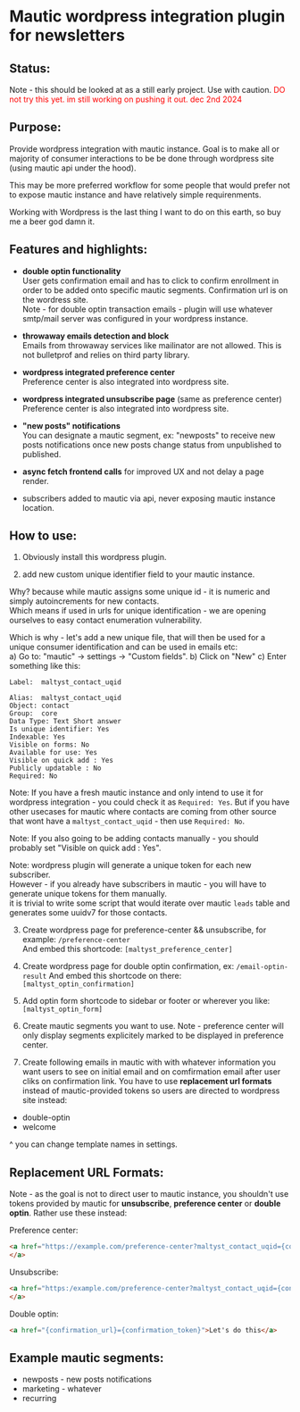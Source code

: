 # Mautic wordpress integration plugin for newsletters

## Status:
Note  - this should be looked at as a still early project. Use with caution.
<span style="color:red;">DO not try this yet. im still working on pushing it out. dec 2nd 2024</span>

## Purpose:
Provide wordpress integration with mautic instance. Goal is to make all or majority of consumer interactions to be be done through wordpress site 
(using mautic api under the hood).  

This may be more preferred workflow for some people that would prefer not to expose mautic instance and have relatively simple requirenments.
    
Working with Wordpress is the last thing I want to do on this earth, so buy me a beer god damn it.  
  

## Features and highlights:
  
- **double optin functionality**  
User gets confirmation email and has to click to confirm enrollment in order to be added onto specific mautic segments. Confirmation url is on the wordress site.  
Note - for double optin transaction emails - plugin will use whatever smtp/mail server was configured in your wordpress instance.  
  
- **throwaway emails detection and block**  
Emails from throwaway services like mailinator are not allowed.  This is not bulletprof and relies on third party library.
  
- **wordpress integrated preference center**  
  Preference center is also integrated into wordpress site.
    
- **wordpress integrated unsubscribe page** (same as preference center)  
  Preference center is also integrated into wordpress site.

- **"new posts" notifications**  
  You can designate a mautic segment, ex: "newposts" to receive new posts notifications once new posts change status from unpublished to published.

- **async fetch frontend calls** 
  for improved UX and not delay a page render.

- subscribers added to mautic via api, never exposing mautic instance location.


## How to use:
  
1) Obviously install this wordpress plugin.   

2) add new custom unique identifier field to your mautic instance.  

Why? because while mautic assigns some unique id - it is numeric and simply autoincrements for new contacts.      
Which means if used in urls for unique identification - we are opening ourselves to easy contact enumeration vulnerability.  
  
Which is why - let's add a new unique file, that will then be used for a unique consumer identification and can be used in emails etc:    
a) Go to: "mautic" -> settings -> "Custom fields". 
b) Click on "New"
c) Enter something like this: 

```
Label:  maltyst_contact_uqid

Alias:  maltyst_contact_uqid
Object: contact 
Group:  core
Data Type: Text Short answer
Is unique identifier: Yes
Indexable: Yes
Visible on forms: No
Available for use: Yes
Visible on quick add : Yes
Publicly updatable : No
Required: No
```

Note: If you have a fresh mautic instance and only intend to use it for wordpress integration - 
you could check it as `Required: Yes`.  But if you have other usecases for mautic where contacts are coming
from other source that wont have a `maltyst_contact_uqid` - then use `Required: No`.  
  
Note: If you also going to be adding contacts manually - you should probably set "Visible on quick add : Yes".

Note: wordpress plugin will generate a unique token for each new subscriber.     
However - if you already have subscribers in mautic - you will have to generate unique tokens for them manually.    
it is trivial to write some script that would iterate over mautic `leads` table and generates some uuidv7 for those contacts.  

3) Create wordpress page for preference-center && unsubscribe, for example: `/preference-center`  
And embed this shortcode:  `[maltyst_preference_center]`

4) Create wordpress page for double optin confirmation, ex: `/email-optin-result`
And embed this shortcode on there:  `[maltyst_optin_confirmation]`

5) Add optin form shortcode to sidebar or footer or wherever you like:
`[maltyst_optin_form]`

6) Create mautic segments you want to use.
    Note - preference center will only display segments explicitely marked to be displayed in preference center.

7) Create following emails in mautic with with whatever information you want users to see on initial email and on comfirmation email after user cliks on confirmation link. You have to use **replacement url formats** instead of mautic-provided tokens so users are directed to wordpress site instead:

* double-optin
* welcome

^ you can change template names in settings.




## Replacement URL Formats:
Note - as the goal is not to direct user to mautic instance, you shouldn't use tokens provided by mautic for **unsubscribe**, **preference center** or **double optin**. Rather use these instead:

Preference center:
```html
<a href="https://example.com/preference-center?maltyst_contact_uqid={contactfield=maltyst_contact_uqid}">Preference Center
</a>
```

Unsubscribe:
```html
<a href="https:/example.com/preference-center?maltyst_contact_uqid={contactfield=maltyst_contact_uqid}&unsubscribe-from-all=true">Unsubscribe
</a>
```

Double optin:
```html
<a href="{confirmation_url}={confirmation_token}">Let's do this</a>
```



## Example mautic segments:
  *  newposts  - new posts notifications
  *  marketing - whatever 
  *  recurring